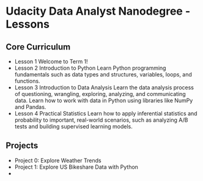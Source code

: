# Udacity Data Analyst Nanodegree - Lessons

## Core Curriculum
- Lesson 1 Welcome to Term 1!
- Lesson 2 Introduction to Python
Learn Python programming fundamentals such as data types and structures, variables, loops, and functions.
- Lesson 3 Introduction to Data Analysis
Learn the data analysis process of questioning, wrangling, exploring, analyzing, and communicating data. Learn how to work with data in Python using libraries like NumPy and Pandas.
- Lesson 4 Practical Statistics
Learn how to apply inferential statistics and probability to important, real-world scenarios, such as analyzing A/B tests and building supervised learning models.

## Projects
- Project 0: Explore Weather Trends
- Project 1: Explore US Bikeshare Data with Python
-
